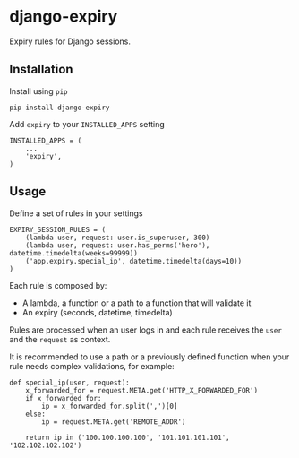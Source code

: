 # django-expiry

Expiry rules for Django sessions.

## Installation

Install using `pip`

    pip install django-expiry

Add `expiry` to your `INSTALLED_APPS` setting

    INSTALLED_APPS = (
        ...
        'expiry',
    )

## Usage

Define a set of rules in your settings

    EXPIRY_SESSION_RULES = (
        (lambda user, request: user.is_superuser, 300)
        (lambda user, request: user.has_perms('hero'), datetime.timedelta(weeks=99999))
        ('app.expiry.special_ip', datetime.timedelta(days=10))
    )


Each rule is composed by:
* A lambda, a function or a path to a function that will validate it
* An expiry (seconds, datetime, timedelta)

Rules are processed when an user logs in and each rule receives the `user` and the `request` as context.

It is recommended to use a path or a previously defined function when your rule needs complex validations, for example:

    def special_ip(user, request):
        x_forwarded_for = request.META.get('HTTP_X_FORWARDED_FOR')
        if x_forwarded_for:
            ip = x_forwarded_for.split(',')[0]
        else:
            ip = request.META.get('REMOTE_ADDR')

        return ip in ('100.100.100.100', '101.101.101.101', '102.102.102.102')
